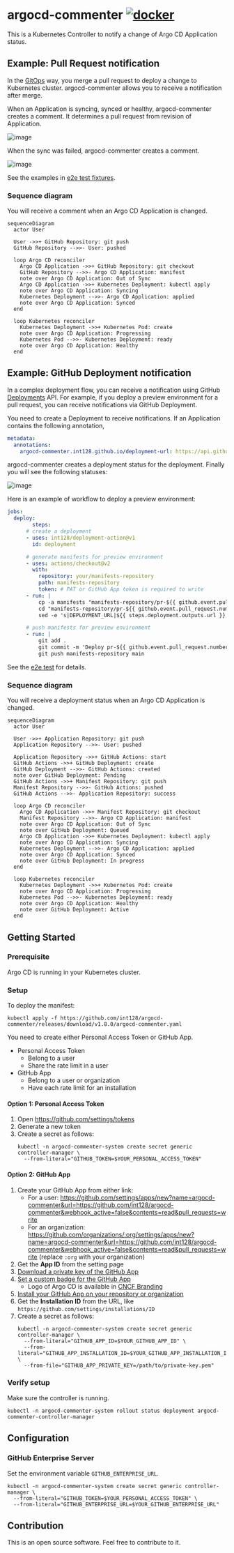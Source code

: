 # argocd-commenter [![docker](https://github.com/int128/argocd-commenter/actions/workflows/docker.yaml/badge.svg)](https://github.com/int128/argocd-commenter/actions/workflows/docker.yaml)

This is a Kubernetes Controller to notify a change of Argo CD Application status.


## Example: Pull Request notification

In the [GitOps](https://www.weave.works/technologies/gitops/) way, you merge a pull request to deploy a change to Kubernetes cluster.
argocd-commenter allows you to receive a notification after merge.

When an Application is syncing, synced or healthy, argocd-commenter creates a comment.
It determines a pull request from revision of Application.

![image](https://user-images.githubusercontent.com/321266/139166345-8edd77cb-319a-43df-b09a-40c18de74716.png)

When the sync was failed, argocd-commenter creates a comment.

![image](https://user-images.githubusercontent.com/321266/139166379-78b431b0-4439-4c86-9280-566424501ac4.png)

See the examples in [e2e test fixtures](https://github.com/int128/argocd-commenter-e2e-test/pulls?q=is%3Apr+is%3Aclosed).

### Sequence diagram

You will receive a comment when an Argo CD Application is changed.

```mermaid
sequenceDiagram
  actor User

  User ->>+ GitHub Repository: git push
  GitHub Repository -->>- User: pushed

  loop Argo CD reconciler
    Argo CD Application ->>+ GitHub Repository: git checkout
    GitHub Repository -->>- Argo CD Application: manifest
    note over Argo CD Application: Out of Sync
    Argo CD Application ->>+ Kubernetes Deployment: kubectl apply
    note over Argo CD Application: Syncing
    Kubernetes Deployment -->>- Argo CD Application: applied
    note over Argo CD Application: Synced
  end

  loop Kubernetes reconciler
    Kubernetes Deployment ->>+ Kubernetes Pod: create
    note over Argo CD Application: Progressing
    Kubernetes Pod -->>- Kubernetes Deployment: ready
    note over Argo CD Application: Healthy
  end
```


## Example: GitHub Deployment notification

In a complex deployment flow, you can receive a notification using GitHub [Deployments](https://docs.github.com/en/rest/reference/deployments) API.
For example, if you deploy a preview environment for a pull request, you can receive notifications via GitHub Deployment.

You need to create a Deployment to receive notifications.
If an Application contains the following annotation,

```yaml
metadata:
  annotations:
    argocd-commenter.int128.github.io/deployment-url: https://api.github.com/repos/OWNER/REPO/deployments/ID
```

argocd-commenter creates a deployment status for the deployment.
Finally you will see the following statuses:

![image](https://user-images.githubusercontent.com/321266/139166278-e74f6d1b-c722-430f-850c-2f7135e251d6.png)

Here is an example of workflow to deploy a preview environment:

```yaml
jobs:
  deploy:
        steps:
      # create a deployment
      - uses: int128/deployment-action@v1
        id: deployment

      # generate manifests for preview environment
      - uses: actions/checkout@v2
        with:
          repository: your/manifests-repository
          path: manifests-repository
          token: # PAT or GitHub App token is required to write
      - run: |
          cp -a manifests "manifests-repository/pr-${{ github.event.pull_request.number }}"
          cd "manifests-repository/pr-${{ github.event.pull_request.number }}"
          sed -e 's|DEPLOYMENT_URL|${{ steps.deployment.outputs.url }}|g' applications/*.yaml

      # push manifests for preview environment
      - run: |
          git add .
          git commit -m 'Deploy pr-${{ github.event.pull_request.number }}'
          git push manifests-repository main
```

See the [e2e test](https://github.com/int128/argocd-commenter/blob/main/.github/workflows/docker.yaml) for details.

### Sequence diagram

You will receive a deployment status when an Argo CD Application is changed.

```mermaid
sequenceDiagram
  actor User

  User ->>+ Application Repository: git push
  Application Repository -->>- User: pushed

  Application Repository ->>+ GitHub Actions: start
  GitHub Actions ->>+ GitHub Deployment: create
  GitHub Deployment -->>- GitHub Actions: created
  note over GitHub Deployment: Pending
  GitHub Actions ->>+ Manifest Repository: git push
  Manifest Repository -->>- GitHub Actions: pushed
  GitHub Actions -->>- Application Repository: success

  loop Argo CD reconciler
    Argo CD Application ->>+ Manifest Repository: git checkout
    Manifest Repository -->>- Argo CD Application: manifest
    note over Argo CD Application: Out of Sync
    note over GitHub Deployment: Queued
    Argo CD Application ->>+ Kubernetes Deployment: kubectl apply
    note over Argo CD Application: Syncing
    Kubernetes Deployment -->>- Argo CD Application: applied
    note over Argo CD Application: Synced
    note over GitHub Deployment: In progress
  end

  loop Kubernetes reconciler
    Kubernetes Deployment ->>+ Kubernetes Pod: create
    note over Argo CD Application: Progressing
    Kubernetes Pod -->>- Kubernetes Deployment: ready
    note over Argo CD Application: Healthy
    note over GitHub Deployment: Active
  end
```


## Getting Started

### Prerequisite

Argo CD is running in your Kubernetes cluster.

### Setup

To deploy the manifest:

```shell
kubectl apply -f https://github.com/int128/argocd-commenter/releases/download/v1.8.0/argocd-commenter.yaml
```

You need to create either Personal Access Token or GitHub App.

- Personal Access Token
    - Belong to a user
    - Share the rate limit in a user
- GitHub App
    - Belong to a user or organization
    - Have each rate limit for an installation

#### Option 1: Personal Access Token

1. Open https://github.com/settings/tokens
1. Generate a new token
1. Create a secret as follows:
    ```shell
    kubectl -n argocd-commenter-system create secret generic controller-manager \
      --from-literal="GITHUB_TOKEN=$YOUR_PERSONAL_ACCESS_TOKEN"
    ```

#### Option 2: GitHub App

1. Create your GitHub App from either link:
    - For a user: https://github.com/settings/apps/new?name=argocd-commenter&url=https://github.com/int128/argocd-commenter&webhook_active=false&contents=read&pull_requests=write
    - For an organization: https://github.com/organizations/:org/settings/apps/new?name=argocd-commenter&url=https://github.com/int128/argocd-commenter&webhook_active=false&contents=read&pull_requests=write (replace `:org` with your organization)
1. Get the **App ID** from the setting page
1. [Download a private key of the GitHub App](https://docs.github.com/en/developers/apps/authenticating-with-github-apps)
1. [Set a custom badge for the GitHub App](https://docs.github.com/en/developers/apps/creating-a-custom-badge-for-your-github-app)
    - Logo of Argo CD is available in [CNCF Branding](https://cncf-branding.netlify.app/projects/argo/)
1. [Install your GitHub App on your repository or organization](https://docs.github.com/en/developers/apps/installing-github-apps)
1. Get the **Installation ID** from the URL, like `https://github.com/settings/installations/ID`
1. Create a secret as follows:
    ```shell
    kubectl -n argocd-commenter-system create secret generic controller-manager \
      --from-literal="GITHUB_APP_ID=$YOUR_GITHUB_APP_ID" \
      --from-literal="GITHUB_APP_INSTALLATION_ID=$YOUR_GITHUB_APP_INSTALLATION_ID" \
      --from-file="GITHUB_APP_PRIVATE_KEY=/path/to/private-key.pem"
    ```

### Verify setup

Make sure the controller is running.

```shell
kubectl -n argocd-commenter-system rollout status deployment argocd-commenter-controller-manager
```


## Configuration

### GitHub Enterprise Server

Set the environment variable `GITHUB_ENTERPRISE_URL`.

```shell
kubectl -n argocd-commenter-system create secret generic controller-manager \
  --from-literal="GITHUB_TOKEN=$YOUR_PERSONAL_ACCESS_TOKEN" \
  --from-literal="GITHUB_ENTERPRISE_URL=$YOUR_GITHUB_ENTERPRISE_URL"
```


## Contribution

This is an open source software. Feel free to contribute to it.


